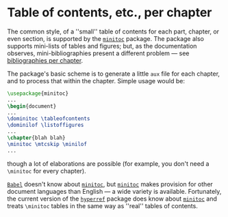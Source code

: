 # Table of contents, etc., per chapter

The common style, of a ''small'' table of contents for each part,
chapter, or even section, is supported by the [`minitoc`](http://ctan.org/pkg/minitoc)
package.  The package also supports mini-lists of tables and figures;
but, as the documentation observes, mini-bibliographies present a
different problem&nbsp;&mdash; see
[bibliographies per chapter](./FAQ-chapbib.html).

The package's basic scheme is to generate a little `aux` file for
each chapter, and to process that within the chapter.  Simple usage
would be:
```latex
\usepackage{minitoc}
...
\begin{document}
...
\dominitoc \tableofcontents
\dominilof \listoffigures
...
\chapter{blah blah}
\minitoc \mtcskip \minilof
...
```
though a lot of elaborations are possible (for example, you don't need
a `\minitoc` for every chapter).

[`Babel`](http://ctan.org/pkg/Babel) doesn't know about [`minitoc`](http://ctan.org/pkg/minitoc), but
[`minitoc`](http://ctan.org/pkg/minitoc) makes provision for other document languages than
English&nbsp;&mdash; a wide variety is available.  Fortunately, the current
version of the [`hyperref`](http://ctan.org/pkg/hyperref) package does know about
[`minitoc`](http://ctan.org/pkg/minitoc) and treats `\minitoc` tables in the
same way as ''real'' tables of contents.

